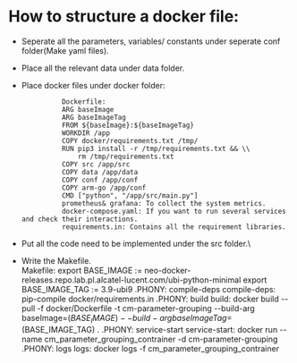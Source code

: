# How to structure a docker file:

* Seperate all the parameters, variables/ constants under seperate conf folder(Make yaml files).  
* Place all the relevant data under data folder.  
* Place docker files under docker folder:  
                            
				Dockerfile:  
				ARG baseImage  
				ARG baseImageTag  
				FROM ${baseImage}:${baseImageTag}  
				WORKDIR /app  
				COPY docker/requirements.txt /tmp/  
				RUN pip3 install -r /tmp/requirements.txt && \\  
				    rm /tmp/requirements.txt  
				COPY src /app/src  
				COPY data /app/data  
				COPY conf /app/conf  
				COPY arm-go /app/conf  
				CMD ["python", "/app/src/main.py"]  
				prometheus& grafana: To collect the system metrics.  
				docker-compose.yaml: If you want to run several services and check their interactions.  
				requirements.in: Contains all the requirement libraries.
						
* Put all the code need to be implemented under the src folder.\

* Write the Makefile.\
	Makefile:
	export BASE_IMAGE := neo-docker-releases.repo.lab.pl.alcatel-lucent.com/ubi-python-minimal
	export BASE_IMAGE_TAG := 3.9-ubi9
	.PHONY: compile-deps
    compile-deps:
			pip-compile docker/requirements.in
	.PHONY: build
	build:
			docker build --pull -f docker/Dockerfile -t cm-parameter-grouping --build-arg baseImage=$(BASE_IMAGE) --build-arg baseImageTag=$(BASE_IMAGE_TAG) .
	.PHONY: service-start
	service-start:
			docker run --name cm_parameter_grouping_contrainer -d cm-parameter-grouping
	.PHONY: logs
	logs:
			docker logs -f cm_parameter_grouping_contrainer
